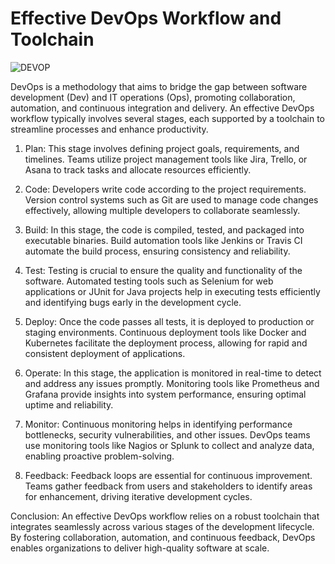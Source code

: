 # Effective DevOps Workflow and Toolchain
![DEVOP](https://github.com/lmmendoza-dlsu/isdevop/assets/141116081/cf0e190c-7c85-4380-9840-92c41c6b8ef8)

DevOps is a methodology that aims to bridge the gap between software development (Dev) and IT operations (Ops), promoting collaboration, automation, and continuous integration and delivery. An effective DevOps workflow typically involves several stages, each supported by a toolchain to streamline processes and enhance productivity.

1. Plan:
This stage involves defining project goals, requirements, and timelines. Teams utilize project management tools like Jira, Trello, or Asana to track tasks and allocate resources efficiently.

2. Code:
Developers write code according to the project requirements. Version control systems such as Git are used to manage code changes effectively, allowing multiple developers to collaborate seamlessly.

3. Build:
In this stage, the code is compiled, tested, and packaged into executable binaries. Build automation tools like Jenkins or Travis CI automate the build process, ensuring consistency and reliability.

4. Test:
Testing is crucial to ensure the quality and functionality of the software. Automated testing tools such as Selenium for web applications or JUnit for Java projects help in executing tests efficiently and identifying bugs early in the development cycle.

5. Deploy:
Once the code passes all tests, it is deployed to production or staging environments. Continuous deployment tools like Docker and Kubernetes facilitate the deployment process, allowing for rapid and consistent deployment of applications.

6. Operate:
In this stage, the application is monitored in real-time to detect and address any issues promptly. Monitoring tools like Prometheus and Grafana provide insights into system performance, ensuring optimal uptime and reliability.

7. Monitor:
Continuous monitoring helps in identifying performance bottlenecks, security vulnerabilities, and other issues. DevOps teams use monitoring tools like Nagios or Splunk to collect and analyze data, enabling proactive problem-solving.

8. Feedback:
Feedback loops are essential for continuous improvement. Teams gather feedback from users and stakeholders to identify areas for enhancement, driving iterative development cycles.

Conclusion:
An effective DevOps workflow relies on a robust toolchain that integrates seamlessly across various stages of the development lifecycle. By fostering collaboration, automation, and continuous feedback, DevOps enables organizations to deliver high-quality software at scale.
